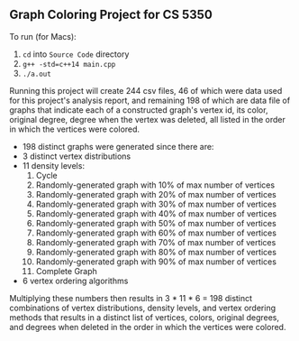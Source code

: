 ## Graph Coloring Project for CS 5350

To run (for Macs):
1. `cd` into `Source Code` directory
2. `g++ -std=c++14 main.cpp`
3. `./a.out`

Running this project will create 244 csv files, 46 of which were data used for this project's analysis report, and remaining 198 of which are data file of graphs that indicate each of a constructed graph's vertex id, its color, original degree, degree when the vertex was deleted, all listed in the order in which the vertices were colored. 

* 198 distinct graphs were generated since there are:
* 3 distinct vertex distributions
* 11 density levels:
    1. Cycle
    2. Randomly-generated graph with 10% of max number of vertices
    3. Randomly-generated graph with 20% of max number of vertices
    4. Randomly-generated graph with 30% of max number of vertices
    5. Randomly-generated graph with 40% of max number of vertices
    6. Randomly-generated graph with 50% of max number of vertices
    7. Randomly-generated graph with 60% of max number of vertices
    8. Randomly-generated graph with 70% of max number of vertices
    9. Randomly-generated graph with 80% of max number of vertices
    10. Randomly-generated graph with 90% of max number of vertices
    11. Complete Graph
* 6 vertex ordering algorithms

Multiplying these numbers then results in 3 * 11 * 6 = 198 distinct combinations of vertex distributions, density levels, and vertex ordering methods that results in a distinct list of vertices, colors, original degrees, and degrees when deleted in the order in which the vertices were colored.
